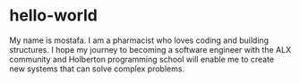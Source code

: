 # hello-world
My name is mostafa.
I am a pharmacist who loves coding and building structures.
I hope my journey to becoming a software engineer with the ALX community and Holberton programming school will enable me to create new systems that can solve complex problems.
